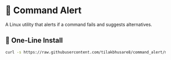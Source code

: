 # 🔧 Command Alert

A Linux utility that alerts if a command fails and suggests alternatives.

## 🚀 One-Line Install

```bash
curl -s https://raw.githubusercontent.com/tilakbhusare8/command_alert/main/install.sh | bash
